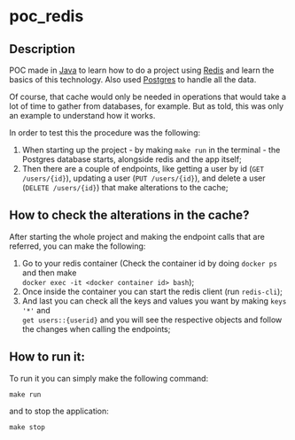 # poc_redis

## Description

POC made in [Java](https://www.java.com/en/) to learn how to do a project using [Redis](https://redis.io/) and learn the basics of this technology. Also used [Postgres](https://www.postgresql.org/) to handle all the data. 

Of course, that cache would only be needed in operations that would take a lot of time to gather from databases, for example.
But as told, this was only an example to understand how it works.

In order to test this the procedure was the following:

1. When starting up the project - by making `make run` in the terminal - the Postgres database starts, alongside redis and the app itself;
2. Then there are a couple of endpoints, like getting a user by id (`GET /users/{id}`), updating a user (`PUT /users/{id}`), and delete a user (`DELETE /users/{id}`) that make alterations to the cache;

## How to check the alterations in the cache?

After starting the whole project and making the endpoint calls that are referred, you can make the following:

1. Go to your redis container (Check the container id by doing `docker ps` and then make <br> `docker exec -it <docker container id> bash`);
2. Once inside the container you can start the redis client (run `redis-cli`);
3. And last you can check all the keys and values you want by making `keys '*'` and <br> `get users::{userid}` and you will see the respective objects and follow the changes when calling the endpoints;

## How to run it:

To run it you can simply make the following command:

```shell
make run
```

and to stop the application: 
```shell
make stop
```
